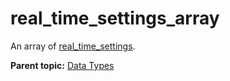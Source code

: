 # real\_time\_settings\_array

An array of [real\_time\_settings](r_real_time_settings.md#).

**Parent topic:** [Data Types](../data_types/c_datatypes.md)

